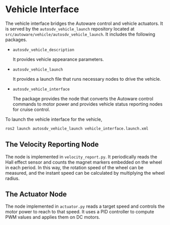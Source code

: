 # Vehicle Interface

The vehicle interface bridges the Autoware control and vehicle actuators. It is served by the `autosdv_vehicle_launch` repository located at `src/autoware/vehicle/autosdv_vehicle_launch`. It includes the following packages.

- `autosdv_vehicle_description`

  It provides vehicle appearance parameters.

- `autosdv_vehicle_launch`

  It provides a launch file that runs necessary nodes to drive the vehicle.

- `autosdv_vehicle_interface`

  The package provides the node that converts the Autoware control commands to motor power and provides vehicle status reporting nodes for cruise control.

To launch the vehicle interface for the vehicle,

```sh
ros2 launch autosdv_vehicle_launch vehicle_interface.launch.xml
```

## The Velocity Reporting Node

The node is implemented in `velocity_report.py`. It periodically reads the Hall effect sensor and counts the magnet markers embedded on the wheel in each period. In this way, the rotation speed of the wheel can be measured, and the instant speed can be calculated by multiplying the wheel radius.

## The Actuator Node

The node implemented in `actuator.py` reads a target speed and controls the motor power to reach to that speed. It uses a PID controller to compute PWM values and applies them on DC motors.
